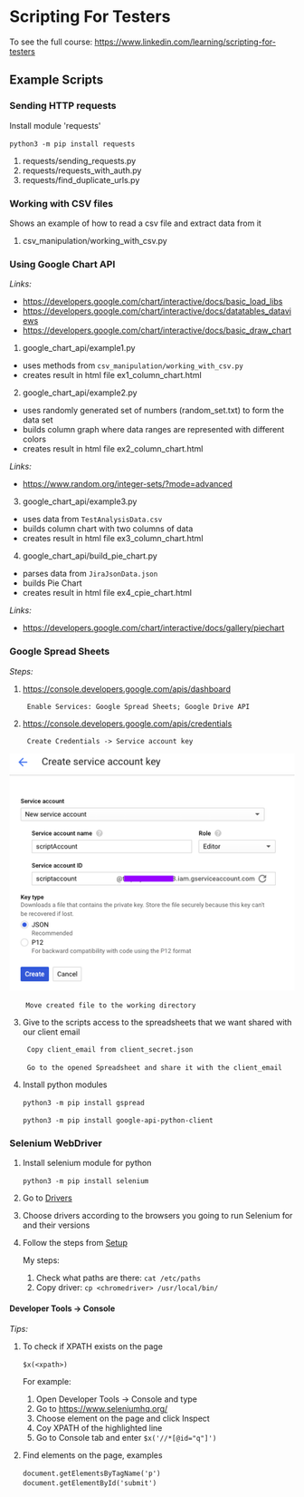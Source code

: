 # Scripting For Testers

To see the full course:
https://www.linkedin.com/learning/scripting-for-testers

## Example Scripts

### Sending HTTP requests

Install module 'requests'

`python3 -m pip install requests`

1. requests/sending_requests.py
2. requests/requests_with_auth.py
3. requests/find_duplicate_urls.py

### Working with CSV files

Shows an example of how to read a csv file and extract data from it

1. csv_manipulation/working_with_csv.py

### Using Google Chart API

*Links:*
 - https://developers.google.com/chart/interactive/docs/basic_load_libs
 - https://developers.google.com/chart/interactive/docs/datatables_dataviews
 - https://developers.google.com/chart/interactive/docs/basic_draw_chart

1. google_chart_api/example1.py
 - uses methods from `csv_manipulation/working_with_csv.py` 
 - creates result in html file ex1_column_chart.html

2. google_chart_api/example2.py
 - uses randomly generated set of numbers (random_set.txt) to form the data set
 - builds column graph where data ranges are represented with different colors 
 - creates result in html file ex2_column_chart.html

*Links:*
 - https://www.random.org/integer-sets/?mode=advanced
 
3. google_chart_api/example3.py
 - uses data from `TestAnalysisData.csv`
 - builds column chart with two columns of data
 - creates result in html file ex3_column_chart.html
 
4. google_chart_api/build_pie_chart.py
 - parses data from `JiraJsonData.json`
 - builds Pie Chart 
 - creates result in html file ex4_cpie_chart.html
 
*Links:*
 - https://developers.google.com/chart/interactive/docs/gallery/piechart

### Google Spread Sheets

*Steps:*

1. https://console.developers.google.com/apis/dashboard

        Enable Services: Google Spread Sheets; Google Drive API

2. https://console.developers.google.com/apis/credentials

        Create Credentials -> Service account key
        
![Example](google_spread_sheets/createAccountKey.png) 
        
        Move created file to the working directory
                           
3. Give to the scripts access to the spreadsheets that we want shared with our client email

        Copy client_email from client_secret.json
        
        Go to the opened Spreadsheet and share it with the client_email
        
4. Install python modules

    `python3 -m pip install gspread`

    `python3 -m pip install google-api-python-client`
      

### Selenium WebDriver

1. Install selenium module for python

    `python3 -m pip install selenium`

2. Go to [Drivers](https://selenium-python.readthedocs.io/installation.html#drivers)
3. Choose drivers according to the browsers you going to run Selenium for and their versions
4. Follow the steps from [Setup](https://sites.google.com/a/chromium.org/chromedriver/getting-started)
    
    My steps:
    1. Check what paths are there: `cat /etc/paths`
    2. Copy driver: `cp <chromedriver> /usr/local/bin/`


#### Developer Tools -> Console

*Tips:*

1. To check if XPATH exists on the page

    `$x(<xpath>)`
    
    For example: 
    1. Open Developer Tools -> Console and type
    2. Go to https://www.seleniumhq.org/
    3. Choose element on the page and click Inspect
    4. Coy XPATH of the highlighted line
    5. Go to Console tab and enter `$x('//*[@id="q"]')`

2. Find elements on the page, examples
    
    `document.getElementsByTagName('p')`
    `document.getElementById('submit')`
    
